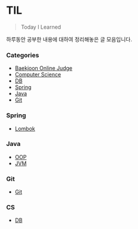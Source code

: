 # TIL
 
> Today I Learned

하루동안 공부한 내용에 대하여 정리해놓은 글 모음입니다.

### Categories
* [Baekjoon Online Judge](/Algorithm/BaekJoon/)
* [Computer Science](/CS/)
* [DB](#DataBase)
* [Spring](#spring)
* [Java](#java)
* [Git](#Git)

### Spring

- [Lombok](Spring/lombok-guide.md)

### Java

- [OOP](Java/OOP.md)
- [JVM](Java/JVM.md)

### Git
- [Git](Git/Git.md)

### CS
- [DB](DB/DB.md)
